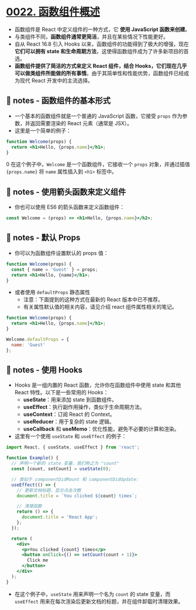 # [0022. 函数组件概述](https://github.com/Tdahuyou/react/tree/main/0022.%20%E5%87%BD%E6%95%B0%E7%BB%84%E4%BB%B6%E6%A6%82%E8%BF%B0)

- 函数组件是 React 中定义组件的一种方式，它 **使用 JavaScript 函数来创建**。
- 与类组件不同，**函数组件通常更简洁**，并且在某些情况下性能更好。
- 自从 React 16.8 引入 Hooks 以来，函数组件的功能得到了极大的增强，现在 **它们可以拥有 state 和生命周期方法**，这使得函数组件成为了许多新项目的首选。
- **函数组件提供了简洁的方式来定义 React 组件，结合 Hooks，它们现在几乎可以做类组件所能做的所有事情**。由于其简单性和性能优势，函数组件已经成为现代 React 开发中的主流选择。

## 📒 notes - 函数组件的基本形式

- 一个基本的函数组件就是一个普通的 JavaScript 函数，它接受 `props` 作为参数，并返回需要渲染的 React 元素（通常是 JSX）。
- 这里是一个简单的例子：

```jsx
function Welcome(props) {
  return <h1>Hello, {props.name}</h1>;
}
```

0 在这个例子中，`Welcome` 是一个函数组件，它接收一个 `props` 对象，并通过插值 `{props.name}` 将 `name` 属性插入到 `<h1>` 标签中。

## 📒 notes - 使用箭头函数来定义组件

- 你也可以使用 ES6 的箭头函数来定义函数组件：

```jsx
const Welcome = (props) => <h1>Hello, {props.name}</h2>;
```

## 📒 notes - 默认 Props

- 你可以为函数组件设置默认的 props 值：

```jsx
function Welcome(props) {
  const { name = 'Guest' } = props;
  return <h1>Hello, {name}</h1>;
}
```

- 或者使用 `defaultProps` 静态属性
  - 注意：下面提到的这种方式在最新的 React 版本中已不推荐。
  - 有关属性默认值的相关内容，请见介绍 react 组件属性相关的笔记。

```jsx
function Welcome(props) {
  return <h1>Hello, {props.name}</h1>;
}

Welcome.defaultProps = {
  name: 'Guest'
};
```

## 📒 notes - 使用 Hooks

- Hooks 是一组内置的 React 函数，允许你在函数组件中使用 state 和其他 React 特性。以下是一些常用的 Hooks：
  - **useState**：用来添加 state 到函数组件。
  - **useEffect**：执行副作用操作，类似于生命周期方法。
  - **useContext**：订阅 React 的 Context。
  - **useReducer**：用于复杂的 state 逻辑。
  - **useCallback** 和 **useMemo**：优化性能，避免不必要的计算和渲染。
- 这里有一个使用 `useState` 和 `useEffect` 的例子：

```jsx
import React, { useState, useEffect } from 'react';

function Example() {
  // 声明一个新的 state 变量，我们称之为 "count"
  const [count, setCount] = useState(0);

  // 类似于 componentDidMount 和 componentDidUpdate:
  useEffect(() => {
    // 更新文档标题，显示点击次数
    document.title = `You clicked ${count} times`;

    // 清理函数
    return () => {
      document.title = 'React App';
    };
  });

  return (
    <div>
      <p>You clicked {count} times</p>
      <button onClick={() => setCount(count + 1)}>
        Click me
      </button>
    </div>
  );
}
```

- 在这个例子中，`useState` 用来声明一个名为 `count` 的 state 变量，而 `useEffect` 用来在每次渲染后更新文档的标题，并在组件卸载时清理效果。